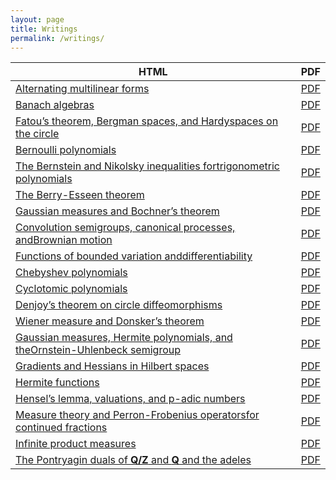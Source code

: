 ```yaml
---
layout: page
title: Writings
permalink: /writings/
---
```


<!--
{% for writing in site.writings %}
  <li>
    <a href="{{ writing.url }}">{{ writing.title}}</a>
  </li>
{% endfor %}
-->

| HTML                                                                                                                  | PDF                                                                       |
|-----------------------------------------------------------------------------------------------------------------------|---------------------------------------------------------------------------|
| [Alternating multilinear forms](/LaTeXML/mathematics/alternating)                                                     | [PDF](/LaTeXML/mathematics/alternating/alternating.pdf)                   |
| [Banach algebras](/LaTeXML/mathematics/banachalgebras)                                                                | [PDF](/LaTeXML/mathematics/banachalgebras/banachalgebras.pdf)             |
| [Fatou’s theorem, Bergman spaces, and Hardyspaces on the circle](/LaTeXML/mathematics/bergmanspaces)                  | [PDF](/LaTeXML/mathematics/bergmanspaces/bergmanspaces.pdf)               |
| [Bernoulli polynomials](/LaTeXML/mathematics/bernoullipolynomials)                                                    | [PDF](/LaTeXML/mathematics/bernoullipolynomials/bernoullipolynomials.pdf) |
| [The Bernstein and Nikolsky inequalities fortrigonometric polynomials](/LaTeXML/mathematics/bernstein-nikolsky)       | [PDF](/LaTeXML/mathematics/bernstein-nikolsky/bernstein-nikolsky.pdf)     |
| [The Berry-Esseen theorem](/LaTeXML/mathematics/berry-esseen)                                                         | [PDF](/LaTeXML/mathematics/berry-esseen/berry-esseen.pdf)                 |
| [Gaussian measures and Bochner’s theorem](/LaTeXML/mathematics/bochnertheorem)                                        | [PDF](/LaTeXML/mathematics/bochnertheorem/bochnertheorem.pdf)             |
| [Convolution semigroups, canonical processes, andBrownian motion](/LaTeXML/mathematics/browniansemigroup)             | [PDF](/LaTeXML/mathematics/browniansemigroup/browniansemigroup.pdf)       |
| [Functions of bounded variation anddifferentiability](/LaTeXML/mathematics/BVdifferentiable)                          | [PDF](/LaTeXML/mathematics/BVdifferentiable/BVdifferentiable.pdf)         |
| [Chebyshev polynomials](/LaTeXML/mathematics/chebyshev)                                                               | [PDF](/LaTeXML/mathematics/chebyshev/chebyshev.pdf)                       |
| [Cyclotomic polynomials](/LaTeXML/mathematics/cyclotomic)                                                             | [PDF](/LaTeXML/mathematics/cyclotomic/cyclotomic.pdf)                     |
| [Denjoy’s theorem on circle diffeomorphisms](/LaTeXML/mathematics/denjoy)                                             | [PDF](/LaTeXML/mathematics/denjoy/denjoy.pdf)                             |
| [Wiener measure and Donsker’s theorem](/LaTeXML/mathematics/donsker)                                                  | [PDF](/LaTeXML/mathematics/donsker/donsker.pdf)                           |
| [Gaussian measures, Hermite polynomials, and theOrnstein-Uhlenbeck semigroup](/LaTeXML/mathematics/gaussian-measures) | [PDF](/LaTeXML/mathematics/gaussian-measures/gaussian-measures.pdf)       |
| [Gradients and Hessians in Hilbert spaces](/LaTeXML/mathematics/gradienthilbert)                                      | [PDF](/LaTeXML/mathematics/gradienthilbert/gradienthilbert.pdf)           |
| [Hermite functions](/LaTeXML/mathematics/hermitefunctions)                                                            | [PDF](/LaTeXML/mathematics/hermitefunctions/hermitefunctions.pdf)         |
| [Hensel’s lemma, valuations, and p-adic numbers](/LaTeXML/mathematics/padic)                                          | [PDF](/LaTeXML/mathematics/padic/padic.pdf)                               |
| [Measure theory and Perron-Frobenius operatorsfor continued fractions](/LaTeXML/mathematics/perron-frobenius)         | [PDF](/LaTeXML/mathematics/perron-frobenius/perron-frobenius.pdf)         |
| [Infinite product measures](/LaTeXML/mathematics/productmeasure)                                                      | [PDF](/LaTeXML/mathematics/productmeasure/productmeasure.pdf)             |
| [The Pontryagin duals of **Q/Z** and **Q** and the adeles](/LaTeXML/mathematics/Qdual)                                | [PDF](/LaTeXML/mathematics/Qdual/Qdual.pdf)                               |